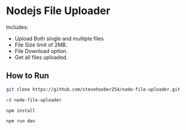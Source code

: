 # Nodejs File Uploader

Includes:

* Upload Both single and multiple files
* File Size limit of 2MB.
* File Download option.
* Get all files uploaded.

## How to Run

````bash
git clone https://github.com/stevehoober254/node-file-uploader.git
````

````bash
cd node-file-uploader
 ````

 ````bash
 npm install
 ````

 ````bash
 npm run dev
 ````
